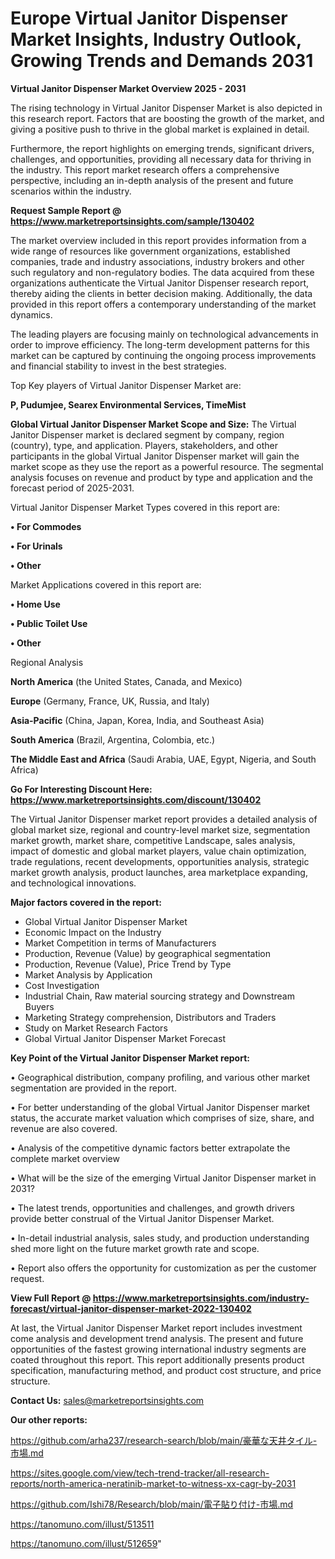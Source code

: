 # Europe Virtual Janitor Dispenser Market Insights, Industry Outlook, Growing Trends and Demands 2031

<Strong> Virtual Janitor Dispenser Market Overview 2025 - 2031</strong>

The rising technology in Virtual Janitor Dispenser Market is also depicted in this research report. Factors that are boosting the growth of the market, and giving a positive push to thrive in the global market is explained in detail.

Furthermore, the report highlights on emerging trends, significant drivers, challenges, and opportunities, providing all necessary data for thriving in the industry. This report market research offers a comprehensive perspective, including an in-depth analysis of the present and future scenarios within the industry.

<strong>Request Sample Report @ <a href=https://www.marketreportsinsights.com/sample/130402>https://www.marketreportsinsights.com/sample/130402</a></strong>

The market overview included in this report provides information from a wide range of resources like government organizations, established companies, trade and industry associations, industry brokers and other such regulatory and non-regulatory bodies. The data acquired from these organizations authenticate the Virtual Janitor Dispenser research report, thereby aiding the clients in better decision making. Additionally, the data provided in this report offers a contemporary understanding of the market dynamics.

The leading players are focusing mainly on technological advancements in order to improve efficiency. The long-term development patterns for this market can be captured by continuing the ongoing process improvements and financial stability to invest in the best strategies.

Top Key players of Virtual Janitor Dispenser Market are:

<strong>P, Pudumjee, Searex Environmental Services, TimeMist</strong>

<strong><b>Global Virtual Janitor Dispenser Market Scope and Size:</b></strong>
The Virtual Janitor Dispenser market is declared segment by company, region (country), type, and application. Players, stakeholders, and other participants in the global Virtual Janitor Dispenser market will gain the market scope as they use the report as a powerful resource. The segmental analysis focuses on revenue and product by type and application and the forecast period of 2025-2031.

Virtual Janitor Dispenser Market Types covered in this report are:

<strong>• For Commodes

• For Urinals

• Other</strong>

Market Applications covered in this report are:

<strong>• Home Use

• Public Toilet Use

• Other</strong> 

Regional Analysis

<strong>North America</strong> (the United States, Canada, and Mexico)

<strong>Europe</strong> (Germany, France, UK, Russia, and Italy)

<strong>Asia-Pacific</strong> (China, Japan, Korea, India, and Southeast Asia)

<strong>South America</strong> (Brazil, Argentina, Colombia, etc.)

<strong>The Middle East and Africa</strong> (Saudi Arabia, UAE, Egypt, Nigeria, and South Africa)

<strong>Go For Interesting Discount Here: <a href=https://www.marketreportsinsights.com/discount/130402>https://www.marketreportsinsights.com/discount/130402</a></strong>

The Virtual Janitor Dispenser market report provides a detailed analysis of global market size, regional and country-level market size, segmentation market growth, market share, competitive Landscape, sales analysis, impact of domestic and global market players, value chain optimization, trade regulations, recent developments, opportunities analysis, strategic market growth analysis, product launches, area marketplace expanding, and technological innovations.

<strong><b>Major factors covered in the report:</b></strong>
<ul>
  <li>Global Virtual Janitor Dispenser Market </li>
  <li>Economic Impact on the Industry</li>
  <li>Market Competition in terms of Manufacturers</li>
  <li>Production, Revenue (Value) by geographical segmentation</li>
  <li>Production, Revenue (Value), Price Trend by Type</li>
  <li>Market Analysis by Application</li>
  <li>Cost Investigation</li>
  <li>Industrial Chain, Raw material sourcing strategy and Downstream Buyers</li>
  <li>Marketing Strategy comprehension, Distributors and Traders</li>
  <li>Study on Market Research Factors</li>
  <li>Global Virtual Janitor Dispenser Market Forecast</li>
</ul>

<strong><b>Key Point of the Virtual Janitor Dispenser Market report:</b></strong>

• Geographical distribution, company profiling, and various other market segmentation are provided in the report.

• For better understanding of the global Virtual Janitor Dispenser market status, the accurate market valuation which comprises of size, share, and revenue are also covered.

• Analysis of the competitive dynamic factors better extrapolate the complete market overview

• What will be the size of the emerging Virtual Janitor Dispenser market in 2031?

• The latest trends, opportunities and challenges, and growth drivers provide better construal of the Virtual Janitor Dispenser Market.

• In-detail industrial analysis, sales study, and production understanding shed more light on the future market growth rate and scope.

• Report also offers the opportunity for customization as per the customer request.

<strong><b>View Full Report @ <a href=https://www.marketreportsinsights.com/industry-forecast/virtual-janitor-dispenser-market-2022-130402>https://www.marketreportsinsights.com/industry-forecast/virtual-janitor-dispenser-market-2022-130402</a></b></strong>


At last, the Virtual Janitor Dispenser Market report includes investment come analysis and development trend analysis. The present and future opportunities of the fastest growing international industry segments are coated throughout this report. This report additionally presents product specification, manufacturing method, and product cost structure, and price structure.

<strong>Contact Us:</strong>
sales@marketreportsinsights.com

<strong>Our other reports:</strong>

<a href=https://github.com/arha237/research-search/blob/main/豪華な天井タイル-市場.md>https://github.com/arha237/research-search/blob/main/豪華な天井タイル-市場.md</a>

<a href=https://sites.google.com/view/tech-trend-tracker/all-research-reports/north-america-neratinib-market-to-witness-xx-cagr-by-2031>https://sites.google.com/view/tech-trend-tracker/all-research-reports/north-america-neratinib-market-to-witness-xx-cagr-by-2031</a>

<a href=https://github.com/Ishi78/Research/blob/main/電子貼り付け-市場.md>https://github.com/Ishi78/Research/blob/main/電子貼り付け-市場.md</a>

<a href=https://tanomuno.com/illust/513511>https://tanomuno.com/illust/513511</a>

<a href=https://tanomuno.com/illust/512659>https://tanomuno.com/illust/512659</a>"
